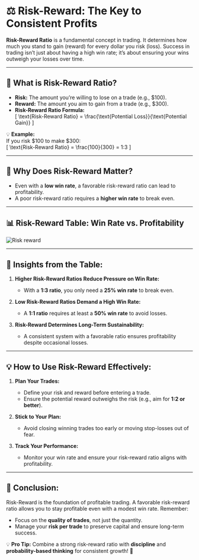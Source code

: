 # ⚖️ **Risk-Reward: The Key to Consistent Profits**  

**Risk-Reward Ratio** is a fundamental concept in trading. It determines how much you stand to gain (reward) for every dollar you risk (loss). Success in trading isn’t just about having a high win rate; it’s about ensuring your wins outweigh your losses over time.

---

## 🔑 **What is Risk-Reward Ratio?**  

- **Risk:** The amount you’re willing to lose on a trade (e.g., $100).  
- **Reward:** The amount you aim to gain from a trade (e.g., $300).  
- **Risk-Reward Ratio Formula:**  
  \[
  \text{Risk-Reward Ratio} = \frac{\text{Potential Loss}}{\text{Potential Gain}}
  \]  

💡 **Example:**  
If you risk $100 to make $300:  
\[
\text{Risk-Reward Ratio} = \frac{100}{300} = 1:3
\]

---

## 🧠 **Why Does Risk-Reward Matter?**  

- Even with a **low win rate**, a favorable risk-reward ratio can lead to profitability.  
- A poor risk-reward ratio requires a **higher win rate** to break even.

---

## 📊 **Risk-Reward Table: Win Rate vs. Profitability**  

![Risk reward ](images/risk%20reward%20image.png)

---

## 🔎 **Insights from the Table:**  

1. **Higher Risk-Reward Ratios Reduce Pressure on Win Rate:**  
   - With a **1:3 ratio**, you only need a **25% win rate** to break even.  

2. **Low Risk-Reward Ratios Demand a High Win Rate:**  
   - A **1:1 ratio** requires at least a **50% win rate** to avoid losses.  

3. **Risk-Reward Determines Long-Term Sustainability:**  
   - A consistent system with a favorable ratio ensures profitability despite occasional losses.  

---

## 💡 **How to Use Risk-Reward Effectively:**  

1. **Plan Your Trades:**  
   - Define your risk and reward before entering a trade.  
   - Ensure the potential reward outweighs the risk (e.g., aim for **1:2 or better**).  

2. **Stick to Your Plan:**  
   - Avoid closing winning trades too early or moving stop-losses out of fear.  

3. **Track Your Performance:**  
   - Monitor your win rate and ensure your risk-reward ratio aligns with profitability.

---

## 🎯 **Conclusion:**  

Risk-Reward is the foundation of profitable trading. A favorable risk-reward ratio allows you to stay profitable even with a modest win rate. Remember:  
- Focus on the **quality of trades**, not just the quantity.  
- Manage your **risk per trade** to preserve capital and ensure long-term success.  

💡 **Pro Tip:** Combine a strong risk-reward ratio with **discipline** and **probability-based thinking** for consistent growth! 🚀
